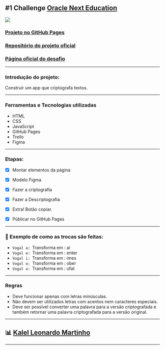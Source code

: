 ## #1 Challenge [Oracle Next Education](https://www.oracle.com/br/education/oracle-next-education/)

![](https://www.alura.com.br/assets/img/challenges/oracle-one/logo_oracleAlura-ptbr.svg)


### [Projeto no GitHub Pages](https://kalelmartinho.github.io/challenge_one_01/)
### [Repositório do projeto oficial](https://github.com/alura-challenges/challenge-one-decodificador-br)
### [Página oficial do desafio](https://www.alura.com.br/challenges/oracle-one/semana01e02-construa-decodificador-texto-com-javascript)

---

### Introdução do projeto:

Construir um app que criptografa textos.

---

### Ferramentas e Tecnologias utilizadas

- HTML
- CSS
- JavaScript
- GitHub Pages
- Trello
- Figma

---

### Etapas:

- [x] Montar elementos da página
- [x] Modelo Figma
- [x] Fazer a criptografia
- [x] Fazer a Descriptografia
- [x] Extra! Botão copiar.
- [x] Públicar no GitHub Pages


---

### :arrows_counterclockwise: Exemplo de como as trocas são feitas:

- `Vogal a: `Transforma em : ai
- `Vogal e: `Transforma em : enter
- `Vogal i: `Transforma em : imes
- `Vogal o: `Transforma em : ober
- `Vogal u: `Transforma em : ufat

---

### Regras 

- Deve funcionar apenas com letras minúsculas.
- Não devem ser utilizados letras com acentos nem caracteres especiais.
- Deve ser possível converter uma palavra para a versão criptografada e também retornar uma palavra criptografada para a versão original.

---


## 📊 [Kalel Leonardo Martinho](http://www.kalel.me/)

---
